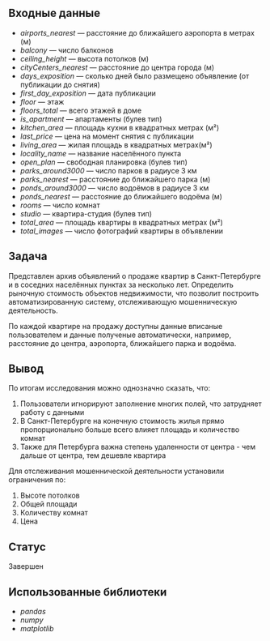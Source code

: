 ## Входные данные
 - *airports_nearest* — расстояние до ближайшего аэропорта в метрах (м)
 - *balcony* — число балконов
 - *ceiling_height* — высота потолков (м)
 - *cityCenters_nearest* — расстояние до центра города (м)
 - *days_exposition* — сколько дней было размещено объявление (от публикации до снятия)
 - *first_day_exposition* — дата публикации
 - *floor* — этаж
 - *floors_total* — всего этажей в доме
 - *is_apartment* — апартаменты (булев тип)
 - *kitchen_area* — площадь кухни в квадратных метрах (м²)
 - *last_price* — цена на момент снятия с публикации
 - *living_area* — жилая площадь в квадратных метрах(м²)
 - *locality_name* — название населённого пункта
 - *open_plan* — свободная планировка (булев тип)
 - *parks_around3000* — число парков в радиусе 3 км
 - *parks_nearest* — расстояние до ближайшего парка (м)
 - *ponds_around3000* — число водоёмов в радиусе 3 км
 - *ponds_nearest* — расстояние до ближайшего водоёма (м)
 - *rooms* — число комнат
 - *studio* — квартира-студия (булев тип)
 - *total_area* — площадь квартиры в квадратных метрах (м²)
 - *total_images* — число фотографий квартиры в объявлении


## Задача
Представлен архив объявлений о продаже квартир в Санкт-Петербурге и в соседних населённых пунктах за несколько лет. Определить рыночную стоимость объектов недвижимости, что позволит построить автоматизированную систему, отслеживающую мошенническую деятельность. 

По каждой квартире на продажу доступны данные вписаные пользователем и данные полученые автоматически, например, расстояние до центра, аэропорта, ближайшего парка и водоёма. 


## Вывод 
По итогам исследования можно однозначно сказать, что:

1. Пользователи игнорируют заполнение многих полей, что затрудняет работу с данными
2. В Санкт-Петербурге на конечную стоимость жилья прямо пропорционально больше всего влияет площадь и количество комнат
3. Также для Петербурга важна степень удаленности от центра - чем дальше от центра, тем дешевле квартира

Для отслеживания мошеннической деятельности установили ограничения по:

1. Высоте потолков
2. Общей площади
3. Количеству комнат
4. Цена

## Статус
Завершен

## Использованные библиотеки
- *pandas*
- *numpy*
- *matplotlib*
